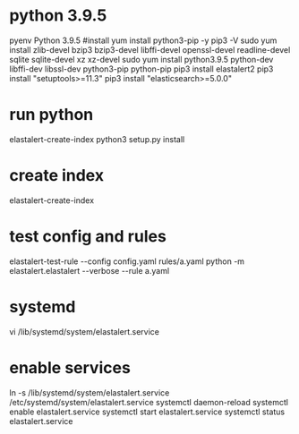 # python 3.9.5
pyenv Python 3.9.5
#install
yum install python3-pip -y
pip3 -V
sudo yum install zlib-devel bzip3 bzip3-devel libffi-devel openssl-devel readline-devel sqlite sqlite-devel xz xz-devel
sudo yum install python3.9.5 python-dev libffi-dev libssl-dev python3-pip python-pip
pip3 install elastalert2
pip3 install "setuptools>=11.3"
pip3 install "elasticsearch>=5.0.0"
# run python
elastalert-create-index
python3 setup.py install
# create index
elastalert-create-index
# test config and rules
elastalert-test-rule --config config.yaml rules/a.yaml
python -m elastalert.elastalert --verbose --rule a.yaml
# systemd
vi /lib/systemd/system/elastalert.service
# enable services
ln -s /lib/systemd/system/elastalert.service /etc/systemd/system/elastalert.service
systemctl daemon-reload
systemctl enable elastalert.service
systemctl start elastalert.service
systemctl status elastalert.service
